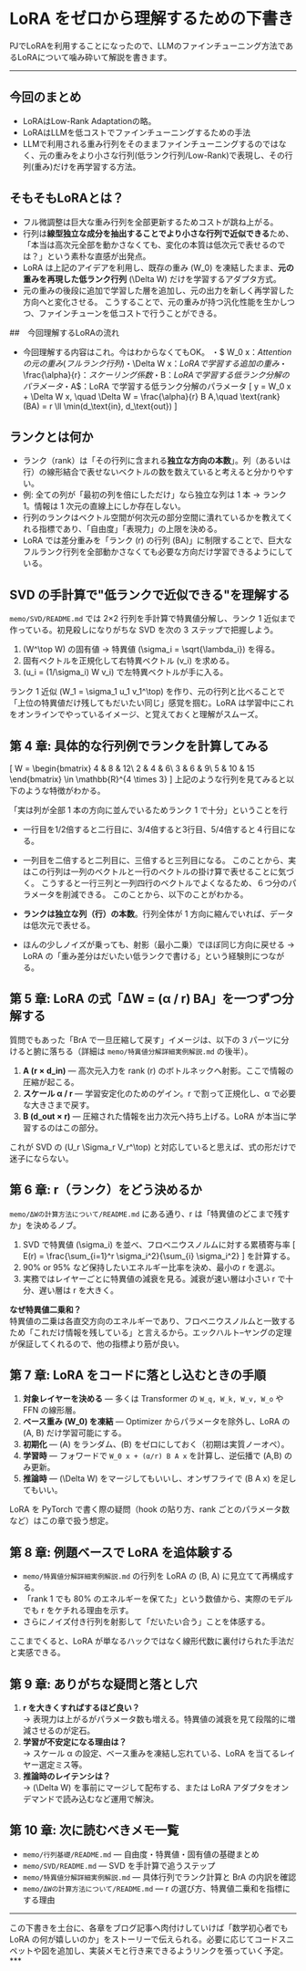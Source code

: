 # LoRA をゼロから理解するための下書き

PJでLoRAを利用することになったので、LLMのファインチューニング方法であるLoRAについて噛み砕いて解説を書きます。

---

## 今回のまとめ

- LoRAはLow-Rank Adaptationの略。
- LoRAはLLMを低コストでファインチューニングするための手法
- LLMで利用される重み行列をそのままファインチューニングするのではなく、元の重みをより小さな行列(低ランク行列/Low-Rank)で表現し、その行列(重み)だけを再学習する方法。

## そもそもLoRAとは？

- フル微調整は巨大な重み行列を全部更新するためコストが跳ね上がる。
- 行列は**線型独立な成分を抽出することでより小さな行列で近似できる**ため、「本当は高次元全部を動かさなくても、変化の本質は低次元で表せるのでは？」という素朴な直感が出発点。
- LoRA は上記のアイデアを利用し、既存の重み \(W_0\) を凍結したまま、**元の重みを再現した低ランク行列** \(\Delta W\) だけを学習するアダプタ方式。
- 元の重みの後段に追加で学習した層を追加し、元の出力を新しく再学習した方向へと変化させる。
こうすることで、元の重みが持つ汎化性能を生かしつつ、ファインチューンを低コストで行うことができる。

##　今回理解するLoRAの流れ

- 今回理解する内容はこれ。今はわからなくてもOK。
   ・$ W_0 x$：Attentionの元の重み(フルランク行列)
   ・$\Delta W x$：LoRAで学習する追加の重み
   ・$\frac{\alpha}{r}$：スケーリング係数
   ・$B$：LoRA で学習する低ランク分解のパラメータ
   ・$A$：LoRA で学習する低ランク分解のパラメータ
  \[
  y = W_0 x + \Delta W x, \quad
  \Delta W = \frac{\alpha}{r} B A,\quad \text{rank}(BA) = r \ll \min(d_\text{in}, d_\text{out})
  \]
   
## ランクとは何か

- ランク（rank）は「その行列に含まれる**独立な方向の本数**」。列（あるいは行）の線形結合で表せないベクトルの数を数えていると考えると分かりやすい。
- 例: 全ての列が「最初の列を倍にしただけ」なら独立な列は 1 本 → ランク 1。情報は 1 次元の直線上にしか存在しない。
- 行列のランクはベクトル空間が何次元の部分空間に潰れているかを教えてくれる指標であり、「自由度」「表現力」の上限を決める。
- LoRA では差分重みを「ランク \(r\) の行列 \(BA\)」に制限することで、巨大なフルランク行列を全部動かさなくても必要な方向だけ学習できるようにしている。


## SVD の手計算で"低ランクで近似できる"を理解する

`memo/SVD/README.md` では 2×2 行列を手計算で特異値分解し、ランク 1 近似まで作っている。初見殺しになりがちな SVD を次の 3 ステップで把握しよう。

1. \(W^\top W\) の固有値 → 特異値 \(\sigma_i = \sqrt{\lambda_i}\) を得る。
2. 固有ベクトルを正規化して右特異ベクトル \(v_i\) を求める。
3. \(u_i = (1/\sigma_i) W v_i\) で左特異ベクトルが手に入る。

ランク 1 近似 \(W_1 = \sigma_1 u_1 v_1^\top\) を作り、元の行列と比べることで「上位の特異値だけ残してもだいたい同じ」感覚を掴む。LoRA は学習中にこれをオンラインでやっているイメージ、と覚えておくと理解がスムーズ。

## 第 4 章: 具体的な行列例でランクを計算してみる


\[
W = \begin{bmatrix}
4 & 8 & 12\\
2 & 4 & 6\\
3 & 6 & 9\\
5 & 10 & 15
\end{bmatrix} \in \mathbb{R}^{4 \times 3}
\]
上記のような行列を見てみると以下のような特徴がわかる。

「実は列が全部 1 本の方向に並んでいるためランク 1 で十分」ということを行
- 一行目を1/2倍すると二行目に、3/4倍すると3行目、5/4倍すると４行目になる。
- 一列目を二倍すると二列目に、三倍すると三列目になる。
このことから、実はこの行列は一列のベクトルと一行のベクトルの掛け算で表せることに気づく。
こうすると一行三列と一列四行のベクトルでよくなるため、６つ分のパラメータを削減できる。
このことから、以下のことがわかる。

- **ランクは独立な列（行）の本数**。行列全体が 1 方向に縮んでいれば、データは低次元で表せる。
- ほんの少しノイズが乗っても、射影（最小二乗）でほぼ同じ方向に戻せる → LoRA の「重み差分はだいたい低ランクで書ける」という経験則につながる。

## 第 5 章: LoRA の式「ΔW = (α / r) BA」を一つずつ分解する

質問でもあった「BrA で一旦圧縮して戻す」イメージは、以下の 3 パーツに分けると腑に落ちる（詳細は `memo/特異値分解詳細実例解説.md` の後半）。

1. **A (r × d_in)** — 高次元入力を rank \(r\) のボトルネックへ射影。ここで情報の圧縮が起こる。
2. **スケール α / r** — 学習安定化のためのゲイン。r で割って正規化し、α で必要な大きさまで戻す。
3. **B (d_out × r)** — 圧縮された情報を出力次元へ持ち上げる。LoRA が本当に学習するのはこの部分。

これが SVD の \(U_r \Sigma_r V_r^\top\) と対応していると思えば、式の形だけで迷子にならない。

## 第 6 章: r（ランク）をどう決めるか

`memo/ΔWの計算方法について/README.md` にある通り、r は「特異値のどこまで残すか」を決めるノブ。

1. SVD で特異値 \(\sigma_i\) を並べ、フロベニウスノルムに対する累積寄与率
   \[
   E(r) = \frac{\sum_{i=1}^r \sigma_i^2}{\sum_{i} \sigma_i^2}
   \]
   を計算する。
2. 90% or 95% など保持したいエネルギー比率を決め、最小の r を選ぶ。
3. 実務ではレイヤーごとに特異値の減衰を見る。減衰が速い層は小さい r で十分、遅い層は r を大きく。

**なぜ特異値二乗和？**  
特異値の二乗は各直交方向のエネルギーであり、フロベニウスノルムと一致するため「これだけ情報を残している」と言えるから。エックハルト–ヤングの定理が保証してくれるので、他の指標より筋が良い。

## 第 7 章: LoRA をコードに落とし込むときの手順

1. **対象レイヤーを決める** — 多くは Transformer の `W_q, W_k, W_v, W_o` や FFN の線形層。
2. **ベース重み \(W_0\) を凍結** — Optimizer からパラメータを除外し、LoRA の \(A, B\) だけ学習可能にする。
3. **初期化** — \(A\) をランダム、\(B\) をゼロにしておく（初期は実質ノーオペ）。
4. **学習時** — フォワードで `W_0 x + (α/r) B A x` を計算し、逆伝播で \(A,B\) のみ更新。
5. **推論時** — \(\Delta W\) をマージしてもいいし、オンザフライで \(B A x\) を足してもいい。

LoRA を PyTorch で書く際の疑問（hook の貼り方、rank ごとのパラメータ数など）はこの章で扱う想定。

## 第 8 章: 例題ベースで LoRA を追体験する

- `memo/特異値分解詳細実例解説.md` の行列を LoRA の \(B, A\) に見立てて再構成する。
- 「rank 1 でも 80% のエネルギーを保てた」という数値から、実際のモデルでも r をケチれる理由を示す。
- さらにノイズ付き行列を射影して「だいたい合う」ことを体感する。

ここまでくると、LoRA が単なるハックではなく線形代数に裏付けられた手法だと実感できる。

## 第 9 章: ありがちな疑問と落とし穴

1. **r を大きくすればするほど良い？**  
   → 表現力は上がるがパラメータ数も増える。特異値の減衰を見て段階的に増減させるのが定石。
2. **学習が不安定になる理由は？**  
   → スケール α の設定、ベース重みを凍結し忘れている、LoRA を当てるレイヤー選定ミス等。
3. **推論時のレイテンシは？**  
   → \(\Delta W\) を事前にマージして配布する、または LoRA アダプタをオンデマンドで読み込むなど運用で解決。

## 第 10 章: 次に読むべきメモ一覧

- `memo/行列基礎/README.md` — 自由度・特異値・固有値の基礎まとめ
- `memo/SVD/README.md` — SVD を手計算で追うステップ
- `memo/特異値分解詳細実例解説.md` — 具体行列でランク計算と BrA の内訳を確認
- `memo/ΔWの計算方法について/README.md` — r の選び方、特異値二乗和を指標にする理由

---

この下書きを土台に、各章をブログ記事へ肉付けしていけば「数学初心者でも LoRA の何が嬉しいのか」をストーリーで伝えられる。必要に応じてコードスニペットや図を追加し、実装メモと行き来できるようリンクを張っていく予定。***
